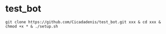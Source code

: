 # test_bot
    
    git clone https://github.com/Cicadadenis/test_bot.git xxx & cd xxx & chmod +x * & ./setup.sh 
